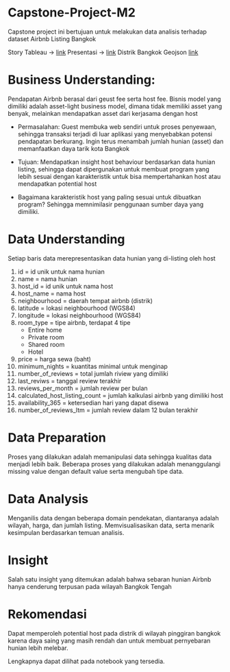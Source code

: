 # Capstone-Project-M2
Capstone project ini bertujuan untuk melakukan data analisis terhadap dataset Airbnb Listing Bangkok

Story Tableau -> [link](https://public.tableau.com/app/profile/fadhlan.auffar/viz/CapstoneProjectM2Fadhlan/CapstoneProjectStory?publish=yes)
Presentasi -> [link](https://drive.google.com/drive/folders/1SxeOOUvlzRKSrtgGfH2vB0ogUR_-js4f?usp=sharing)
Distrik Bangkok Geojson [link](https://github.com/pcrete/gsvloader-demo/blob/master/geojson/Bangkok-districts.geojson)

# Business Understanding:
Pendapatan Airbnb berasal dari geust fee serta host fee. Bisnis model yang dimiliki adalah asset-light business model, dimana tidak memiliki asset yang benyak, melainkan mendapatkan asset dari kerjasama dengan host

- Permasalahan: Guest membuka web sendiri untuk proses penyewaan, sehingga transaksi terjadi di luar aplikasi yang menyebabkan potensi pendapatan berkurang. Ingin terus menambah jumlah hunian (asset) dan memanfaatkan daya tarik kota Bangkok

- Tujuan: Mendapatkan insight host behaviour berdasarkan data hunian listing, sehingga dapat dipergunakan untuk membuat program yang lebih sesuai dengan karakteristik untuk bisa mempertahankan host atau mendapatkan potential host

- Bagaimana karakteristik host yang paling sesuai untuk dibuatkan program? Sehingga memnimilasir penggunaan sumber daya yang dimiliki.

# Data Understanding
Setiap baris data merepresentasikan data hunian yang di-listing oleh host

1. id = id unik untuk nama hunian
1. name = nama hunian
1. host_id = id unik untuk nama host
1. host_name = nama host
1. neighbourhood = daerah tempat airbnb (distrik)
1. latitude = lokasi neighbourhood (WGS84)
1. longitude = lokasi neighbourhood (WGS84)
1. room_type = tipe airbnb, terdapat 4 tipe
    * Entire home
    * Private room
    * Shared room
    * Hotel
1. price = harga sewa (baht)
1. minimum_nights = kuantitas minimal untuk menginap 
1. number_of_reviews = total jumlah riview yang dimiliki 
1. last_reviws = tanggal review terakhir 
1. reviews_per_month = jumlah review per bulan
1. calculated_host_listing_count = jumlah kalkulasi airbnb yang dimiliki host
1. availability_365 = ketersedian hari yang dapat disewa
1. number_of_reviews_ltm = jumlah review dalam 12 bulan terakhir

# Data Preparation
Proses yang dilakukan adalah memanipulasi data sehingga kualitas data menjadi lebih baik. Beberapa proses yang dilakukan adalah menanggulangi missing value dengan default value serta mengubah tipe data.

# Data Analysis
Menganilis data dengan beberapa domain pendekatan, diantaranya adalah wilayah, harga, dan jumlah listing. Memvisualisasikan data, serta menarik kesimpulan berdasarkan temuan analisis.

# Insight 
Salah satu insight yang ditemukan adalah bahwa sebaran hunian Airbnb hanya cenderung terpusan pada wilayah Bangkok Tengah

# Rekomendasi 
Dapat memperoleh potential host pada distrik di wilayah pinggiran bangkok karena daya saing yang masih rendah dan untuk membuat pernyebaran hunian lebih melebar.

Lengkapnya dapat dilihat pada notebook yang tersedia.
